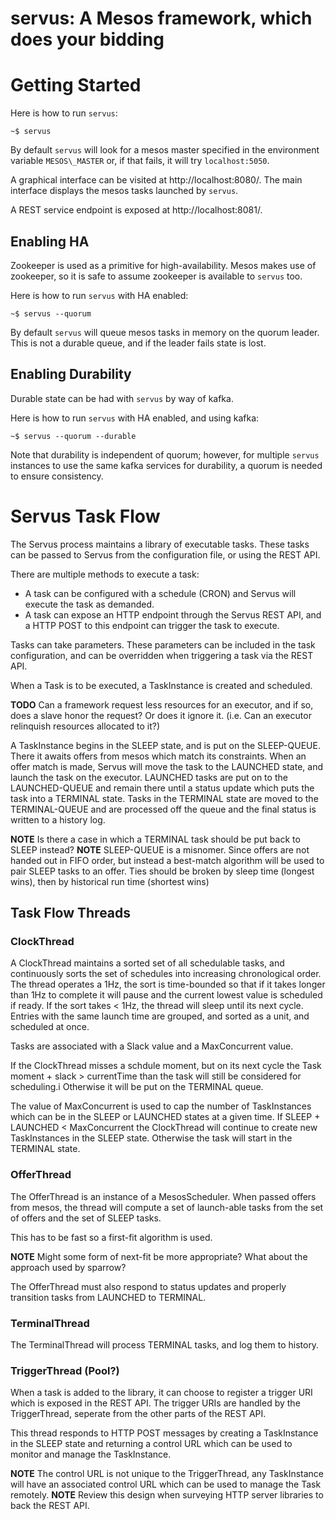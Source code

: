 servus: A Mesos framework, which does your bidding
==================================================

# Getting Started

Here is how to run `servus`:

```
~$ servus
```

By default `servus` will look for a mesos master specified
in the environment variable `MESOS\_MASTER` or, if that fails,
it will try `localhost:5050`.

A graphical interface can be visited at http://localhost:8080/.
The main interface displays the mesos tasks launched by `servus`.

A REST service endpoint is exposed at http://localhost:8081/.

## Enabling HA

Zookeeper is used as a primitive for high-availability. Mesos makes
use of zookeeper, so it is safe to assume zookeeper is available to
`servus` too.

Here is how to run `servus` with HA enabled:

```
~$ servus --quorum
```

By default `servus` will queue mesos tasks in memory on the quorum
leader. This is not a durable queue, and if the leader fails state is
lost.

## Enabling Durability

Durable state can be had with `servus` by way of kafka.

Here is how to run `servus` with HA enabled, and using kafka:

```
~$ servus --quorum --durable
```

Note that durability is independent of quorum; however, for multiple
`servus` instances to use the same kafka services for durability, a
quorum is needed to ensure consistency.

# Servus Task Flow

The Servus process maintains a library of executable tasks. These tasks
can be passed to Servus from the configuration file, or using the REST API.

There are multiple methods to execute a task:

* A task can be configured with a schedule (CRON) and Servus will execute the
  task as demanded.
* A task can expose an HTTP endpoint through the Servus REST API, and a HTTP
  POST to this endpoint can trigger the task to execute.

Tasks can take parameters. These parameters can be included in the task configuration,
and can be overridden when triggering a task via the REST API.

When a Task is to be executed, a TaskInstance is created and scheduled.

**TODO** Can a framework request less resources for an executor, and if so, does a slave 
         honor the request? Or does it ignore it. (i.e. Can an executor relinquish
         resources allocated to it?)

A TaskInstance begins in the SLEEP state, and is put on the SLEEP-QUEUE. There it awaits
offers from mesos which match its constraints. When an offer match is made, Servus will
move the task to the LAUNCHED state, and launch the task on the executor. LAUNCHED tasks
are put on to the LAUNCHED-QUEUE and remain there until a status update which puts the 
task into a TERMINAL state. Tasks in the TERMINAL state are moved to the TERMINAL-QUEUE
and are processed off the queue and the final status is written to a history log.

**NOTE** Is there a case in which a TERMINAL task should be put back to SLEEP instead?
**NOTE** SLEEP-QUEUE is a misnomer. Since offers are not handed out in FIFO order, but
         instead a best-match algorithm will be used to pair SLEEP tasks to an offer.
         Ties should be broken by sleep time (longest wins), then by historical run 
         time (shortest wins)

## Task Flow Threads

### ClockThread

A ClockThread maintains a sorted set of all schedulable tasks, and continuously sorts
the set of schedules into increasing chronological order. The thread operates a 1Hz, 
the sort is time-bounded so that if it takes longer than 1Hz to complete it will pause
and the current lowest value is scheduled if ready. If the sort takes < 1Hz, the thread
will sleep until its next cycle. Entries with the same launch time are grouped, and 
sorted as a unit, and scheduled at once.

Tasks are associated with a Slack value and a MaxConcurrent value.

If the ClockThread misses a schdule moment, but on its next cycle the Task 
moment + slack > currentTime than the task will still be considered for scheduling.i
Otherwise it will be put on the TERMINAL queue.

The value of MaxConcurrent is used to cap the number of TaskInstances which can be in the
SLEEP or LAUNCHED states at a given time. If SLEEP + LAUNCHED < MaxConcurrent the ClockThread
will continue to create new TaskInstances in the SLEEP state. Otherwise the task will start in
the TERMINAL state.

### OfferThread

The OfferThread is an instance of a MesosScheduler. When passed offers from mesos, the thread
will compute a set of launch-able tasks from the set of offers and the set of SLEEP tasks.

This has to be fast so a first-fit algorithm is used. 

**NOTE** Might some form of next-fit be more appropriate? What about the approach used by sparrow?

The OfferThread must also respond to status updates and properly transition tasks from LAUNCHED to
TERMINAL.

### TerminalThread

The TerminalThread will process TERMINAL tasks, and log them to history.

### TriggerThread (Pool?)

When a task is added to the library, it can choose to register a trigger URI which is exposed in the
REST API. The trigger URIs are handled by the TriggerThread, seperate from the other parts of the 
REST API.

This thread responds to HTTP POST messages by creating a TaskInstance in the SLEEP state and returning
a control URL which can be used to monitor and manage the TaskInstance.

**NOTE** The control URL is not unique to the TriggerThread, any TaskInstance will have an associated
         control URL which can be used to manage the Task remotely.
**NOTE** Review this design when surveying HTTP server libraries to back the REST API.
